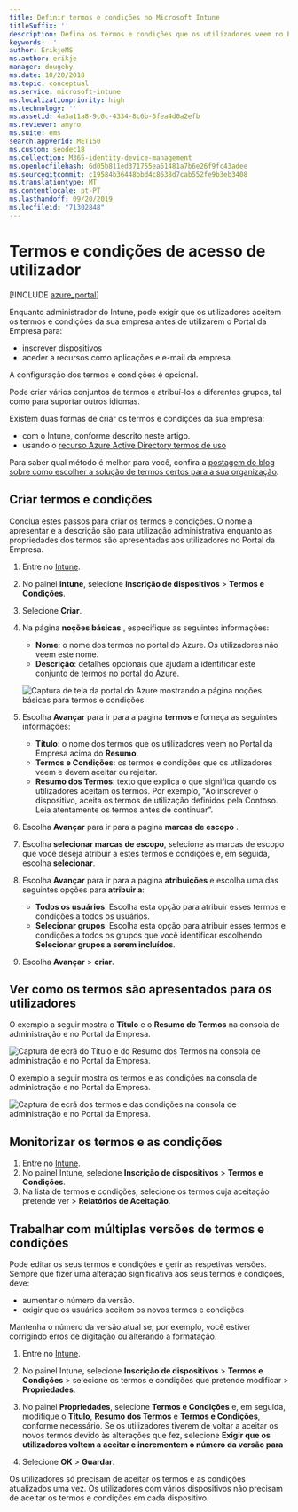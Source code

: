 ```yaml
---
title: Definir termos e condições no Microsoft Intune
titleSuffix: ''
description: Defina os termos e condições que os utilizadores veem no Portal da Empresa do Intune.
keywords: ''
author: ErikjeMS
ms.author: erikje
manager: dougeby
ms.date: 10/20/2018
ms.topic: conceptual
ms.service: microsoft-intune
ms.localizationpriority: high
ms.technology: ''
ms.assetid: 4a3a11a8-9c0c-4334-8c6b-6fea4d0a2efb
ms.reviewer: amyro
ms.suite: ems
search.appverid: MET150
ms.custom: seodec18
ms.collection: M365-identity-device-management
ms.openlocfilehash: 6d05b811ed371755ea61481a7b6e26f9fc43adee
ms.sourcegitcommit: c19584b36448bbd4c8638d7cab552fe9b3eb3408
ms.translationtype: MT
ms.contentlocale: pt-PT
ms.lasthandoff: 09/20/2019
ms.locfileid: "71302848"
---
```

# <a name="terms-and-conditions-for-user-access"></a>Termos e condições de acesso de utilizador

[!INCLUDE [azure_portal](./includes/azure_portal.md)]

Enquanto administrador do Intune, pode exigir que os utilizadores aceitem os termos e condições da sua empresa antes de utilizarem o Portal da Empresa para:
- inscrever dispositivos
- aceder a recursos como aplicações e e-mail da empresa.

A configuração dos termos e condições é opcional.

Pode criar vários conjuntos de termos e atribuí-los a diferentes grupos, tal como para suportar outros idiomas.

Existem duas formas de criar os termos e condições da sua empresa:
- com o Intune, conforme descrito neste artigo.
- usando o [recurso Azure Active Directory termos de uso](https://docs.microsoft.com/azure/active-directory/governance/active-directory-tou)

Para saber qual método é melhor para você, confira a [postagem do blog sobre como escolher a solução de termos certos para a sua organização](https://go.microsoft.com/fwlink/?linkid=2010506&clcid=0x409). 

## <a name="create-terms-and-conditions"></a>Criar termos e condições
Conclua estes passos para criar os termos e condições. O nome a apresentar e a descrição são para utilização administrativa enquanto as propriedades dos termos são apresentadas aos utilizadores no Portal da Empresa.

1. Entre no [Intune](https://go.microsoft.com/fwlink/?linkid=2090973).
2. No painel **Intune**, selecione **Inscrição de dispositivos** > **Termos e Condições**.
3. Selecione **Criar**.
4. Na página **noções básicas** , especifique as seguintes informações:

   - **Nome**: o nome dos termos no portal do Azure. Os utilizadores não veem este nome.
   - **Descrição**: detalhes opcionais que ajudam a identificar este conjunto de termos no portal do Azure.

    ![Captura de tela da portal do Azure mostrando a página noções básicas para termos e condições](media/terms-basics-page.png)

5. Escolha **Avançar** para ir para a página **termos** e forneça as seguintes informações:

   - **Título**: o nome dos termos que os utilizadores veem no Portal da Empresa acima do **Resumo**.
   - **Termos e Condições**: os termos e condições que os utilizadores veem e devem aceitar ou rejeitar.
   - **Resumo dos Termos**: texto que explica o que significa quando os utilizadores aceitam os termos. Por exemplo, "Ao inscrever o dispositivo, aceita os termos de utilização definidos pela Contoso. Leia atentamente os termos antes de continuar”.

6. Escolha **Avançar** para ir para a página **marcas de escopo** .

7. Escolha **selecionar marcas de escopo**, selecione as marcas de escopo que você deseja atribuir a estes termos e condições e, em seguida, escolha **selecionar**. 

8. Escolha **Avançar** para ir para a página **atribuições** e escolha uma das seguintes opções para **atribuir a**:
    - **Todos os usuários**: Escolha esta opção para atribuir esses termos e condições a todos os usuários.
    - **Selecionar grupos**: Escolha esta opção para atribuir esses termos e condições a todos os grupos que você identificar escolhendo **Selecionar grupos a serem incluídos**.

9. Escolha **Avançar** > **criar**.

## <a name="see-how-terms-are-displayed-to-your-users"></a>Ver como os termos são apresentados para os utilizadores
O exemplo a seguir mostra o **Título** e o **Resumo de Termos** na consola de administração e no Portal da Empresa.

![Captura de ecrã do Título e do Resumo dos Termos na consola de administração e no Portal da Empresa.](./media/terms-summary-terms.png)

O exemplo a seguir mostra os termos e as condições na consola de administração e no Portal da Empresa.

![Captura de ecrã dos termos e das condições na consola de administração e no Portal da Empresa.](./media/terms-properties-terms.png)


## <a name="monitor-terms-and-conditions"></a>Monitorizar os termos e as condições

1. Entre no [Intune](https://go.microsoft.com/fwlink/?linkid=2090973). 
1. No painel Intune, selecione **Inscrição de dispositivos** > **Termos e Condições**.
2. Na lista de termos e condições, selecione os termos cuja aceitação pretende ver > **Relatórios de Aceitação**.

## <a name="work-with-multiple-versions-of-terms-and-conditions"></a>Trabalhar com múltiplas versões de termos e condições
Pode editar os seus termos e condições e gerir as respetivas versões. Sempre que fizer uma alteração significativa aos seus termos e condições, deve:
- aumentar o número da versão.
- exigir que os usuários aceitem os novos termos e condições

Mantenha o número da versão atual se, por exemplo, você estiver corrigindo erros de digitação ou alterando a formatação.

1. Entre no [Intune](https://go.microsoft.com/fwlink/?linkid=2090973).

2. No painel Intune, selecione **Inscrição de dispositivos** > **Termos e Condições** > selecione os termos e condições que pretende modificar > **Propriedades**.

4. No painel **Propriedades**, selecione **Termos e Condições** e, em seguida, modifique o **Título**, **Resumo dos Termos** e **Termos e Condições**, conforme necessário. Se os utilizadores tiverem de voltar a aceitar os novos termos devido às alterações que fez, selecione **Exigir que os utilizadores voltem a aceitar e incrementem o número da versão para**

4. Selecione **OK** > **Guardar**.

Os utilizadores só precisam de aceitar os termos e as condições atualizados uma vez. Os utilizadores com vários dispositivos não precisam de aceitar os termos e condições em cada dispositivo.
